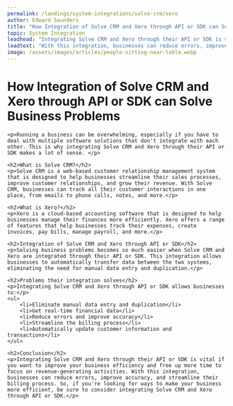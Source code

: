 ```yaml
---
permalink: /landings/system-integrations/solve-crm/xero
author: Edward Saunders
title: "How Integration of Solve CRM and Xero through API or SDK can Solve Business Problems"
topic: System Integration
leadhead: "Integrating Solve CRM and Xero through their API or SDK is vital if you want to improve your business efficiency and free up more time to focus on revenue-generating activities"
leadtext: "With this integration, businesses can reduce errors, improve accuracy, and streamline their billing process. So, if you're looking for ways to make your business more efficient, be sure to consider integrating Solve CRM and Xero through API or SDK."
image: /assets/images/articles/people-sitting-near-table.webp
---
```

<div class="arttext">	<h1>How Integration of Solve CRM and Xero through API or SDK can Solve Business Problems</h1>

	<p>Running a business can be overwhelming, especially if you have to deal with multiple software solutions that don't integrate with each other. This is why integrating Solve CRM and Xero through their API or SDK makes a lot of sense. </p>

	<h2>What is Solve CRM?</h2>
	<p>Solve CRM is a web-based customer relationship management system that is designed to help businesses streamline their sales processes, improve customer relationships, and grow their revenue. With Solve CRM, businesses can track all their customer interactions in one place, from emails to phone calls, notes, and more.</p>

	<h2>What is Xero?</h2>
	<p>Xero is a cloud-based accounting software that is designed to help businesses manage their finances more efficiently. Xero offers a range of features that help businesses track their expenses, create invoices, pay bills, manage payroll, and more.</p>

	<h2>Integration of Solve CRM and Xero through API or SDK</h2>
	<p>Solving business problems becomes so much easier when Solve CRM and Xero are integrated through their API or SDK. This integration allows businesses to automatically transfer data between the two systems, eliminating the need for manual data entry and duplication.</p>

	<h2>Problems their integration solves</h2>
	<p>Integrating Solve CRM and Xero through API or SDK allows businesses to:</p>
	<ul>
		<li>Eliminate manual data entry and duplication</li>
		<li>Get real-time financial data</li>
		<li>Reduce errors and improve accuracy</li>
		<li>Streamline the billing process</li>
		<li>Automatically update customer information and transactions</li>
	</ul>

	<h2>Conclusion</h2>
	<p>Integrating Solve CRM and Xero through their API or SDK is vital if you want to improve your business efficiency and free up more time to focus on revenue-generating activities. With this integration, businesses can reduce errors, improve accuracy, and streamline their billing process. So, if you're looking for ways to make your business more efficient, be sure to consider integrating Solve CRM and Xero through API or SDK.</p>
</div>